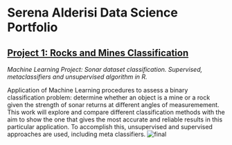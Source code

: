 # Serena Alderisi Data Science Portfolio

## [Project 1: Rocks and Mines Classification](https://github.com/aserena7/Rocks_Mines_Classification)
_Machine Learning Project: Sonar dataset classification. Supervised, metaclassifiers and unsupervised algorithm in R._

Application of Machine Learning procedures to assess a binary classification problem: determine whether an object is a mine or a rock given the strength of sonar returns at different angles of measuremement.
This work will explore and compare different classification methods with the aim to show the one that gives the most accurate and reliable results in this particular application. To accomplish this, unsupervised and supervised approaches are used, including meta classifiers.
![final](https://user-images.githubusercontent.com/55877748/88174486-a9548900-cc24-11ea-86f2-380e513b97b2.JPG)
